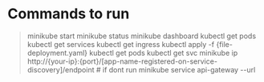 # Commands to run

> minikube start
> minikube status
> minikube dashboard
> kubectl get pods
> kubectl get services
> kubectl get ingress
> kubectl apply -f {file-deployment.yaml}
> kubectl get pods
> kubectl get svc
> minikube ip
> http://{your-ip}:{port}/[app-name-registered-on-service-discovery]/endpoint # if dont run
> minikube service api-gateway --url
